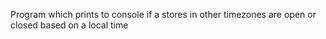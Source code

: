Program which prints to console if a stores in other timezones are open or closed based on a local time
